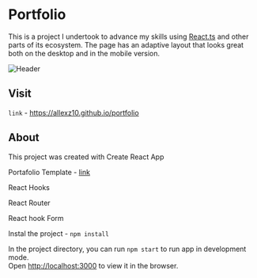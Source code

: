 

# Portfolio

This is a project I undertook to advance my skills using [React.ts](https://reactjs.org/) and other parts of its ecosystem. The page has an adaptive layout that looks great both on the desktop and in the mobile version. 


![Header](https://github.com/allexz10/allexz10/blob/main/assets/portfolio.gif)

## Visit

`link` -  https://allexz10.github.io/portfolio

## About

This project was created with Create React App

Portafolio Template - [link](https://www.figma.com/community/file/1043975636941872336)

React Hooks

React Router

React hook Form

Instal the project - `npm install`

In the project directory, you can run `npm start` to run app in development mode.<br>
Open [http://localhost:3000](http://localhost:3000) to view it in the browser.

